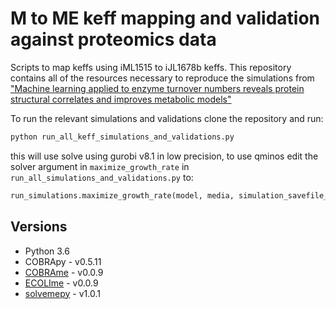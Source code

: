 # M to ME keff mapping and validation against proteomics data
Scripts to map keffs using iML1515 to iJL1678b keffs. This repository contains all of the resources necessary to reproduce the simulations from ["Machine learning applied to enzyme turnover numbers reveals protein structural correlates and improves metabolic models"](https://www.nature.com/articles/s41467-018-07652-6?WT.feed_name=subjects_machine-learning)

To run the relevant simulations and validations clone the repository and run:

```python
python run_all_keff_simulations_and_validations.py
```

this will use solve using gurobi v8.1 in low precision, to use qminos edit the solver argument in `maximize_growth_rate` in `run_all_simulations_and_validations.py` to:

```python
run_simulations.maximize_growth_rate(model, media, simulation_savefile_name, solver='qminos', precision=1e-12)
```

## Versions
- Python 3.6
- COBRApy - v0.5.11
- [COBRAme](https://github.com/SBRG/cobrame) - v0.0.9
- [ECOLIme](https://github.com/SBRG/ecolime) - v0.0.9
- [solvemepy](https://github.com/SBRG/solvemepy) - v1.0.1
